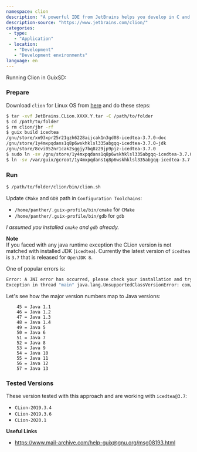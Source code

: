 ```yaml
---
namespace: clion
description: "A powerful IDE from JetBrains helps you develop in C and C++ on Linux, macOS"
description-source: "https://www.jetbrains.com/clion/"
categories:
 - type:
   - "Application"
 - location:
   - "Development"
   - "Development environments"
language: en
---
```


Running Clion in GuixSD:

### Prepare

Download `clion` for Linux OS from [here](https://www.jetbrains.com/clion/download/other.html) and do these steps:

```bash
$ tar -xvf JetBrains.CLion.XXXX.Y.tar -C /path/to/folder
$ cd /path/to/folder
$ rm clion/jbr -rf
$ guix build icedtea
/gnu/store/xn93xpr25r21gzh6228aijcak1n3gd08-icedtea-3.7.0-doc
/gnu/store/1y4mxpqdans1q8p6wskhklsl335abgqq-icedtea-3.7.0-jdk
/gnu/store/8cvi052nr1cak2sggjy7bq8z29jp9pjz-icedtea-3.7.0
$ sudo ln -sv /gnu/store/1y4mxpqdans1q8p6wskhklsl335abgqq-icedtea-3.7.0-jdk /var/guix/gcroots
$ ln -sv /var/guix/gcroot/1y4mxpqdans1q8p6wskhklsl335abgqq-icedtea-3.7.0-jdk /path/to/folder/clion/jbr
```


### Run

```bash
$ /path/to/folder/clion/bin/clion.sh
```

Update `CMake` and `GDB` path in `Configuration Toolchains`:
* `/home/panther/.guix-profile/bin/cmake` for `CMake`
* `/home/panther/.guix-profile/bin/gdb` for `gdb`

*I assumed you installed `cmake` and `gdb` already.*


**Note**    
If you faced with any java runtime exception the CLion version is not matched with installed JDK (`icedtea`). Currently the latest version of `icedtea` is `3.7` that is released for `OpenJDK 8`.

One of popular errors is:

```bash
Error: A JNI error has occurred, please check your installation and try again
Exception in thread "main" java.lang.UnsupportedClassVersionError: com/intellij/idea/Main has been compiled by a more recent version of the Java Runtime (class file version 55.0), this version of the Java Runtime only recognizes class file versions up to 52.0
```

Let's see how the major version numbers map to Java versions:

```
    45 = Java 1.1
    46 = Java 1.2
    47 = Java 1.3
    48 = Java 1.4
    49 = Java 5
    50 = Java 6
    51 = Java 7
    52 = Java 8
    53 = Java 9
    54 = Java 10
    55 = Java 11
    56 = Java 12
    57 = Java 13
```


### Tested Versions

These version tested with this approach and are working with `icedtea@3.7`:

* `CLion-2019.3.4`
* `CLion-2019.3.6`
* `CLion-2020.1`


**Useful Links**
* https://www.mail-archive.com/help-guix@gnu.org/msg08193.html

